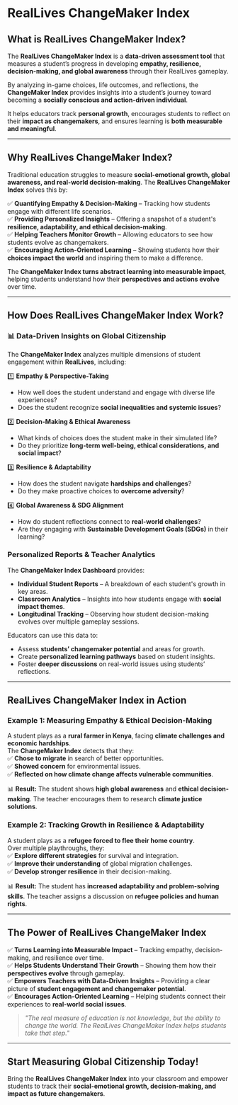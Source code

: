 # RealLives ChangeMaker Index

## What is RealLives ChangeMaker Index?

The **RealLives ChangeMaker Index** is a **data-driven assessment tool** that measures a student’s progress in developing **empathy, resilience, decision-making, and global awareness** through their RealLives gameplay.

By analyzing in-game choices, life outcomes, and reflections, the **ChangeMaker Index** provides insights into a student’s journey toward becoming a **socially conscious and action-driven individual**.

It helps educators track **personal growth**, encourages students to reflect on their **impact as changemakers**, and ensures learning is **both measurable and meaningful**.

***

## Why RealLives ChangeMaker Index?

Traditional education struggles to measure **social-emotional growth, global awareness, and real-world decision-making**. The **RealLives ChangeMaker Index** solves this by:

✅ **Quantifying Empathy & Decision-Making** – Tracking how students engage with different life scenarios.\
✅ **Providing Personalized Insights** – Offering a snapshot of a student's **resilience, adaptability, and ethical decision-making**.\
✅ **Helping Teachers Monitor Growth** – Allowing educators to see how students evolve as changemakers.\
✅ **Encouraging Action-Oriented Learning** – Showing students how their **choices impact the world** and inspiring them to make a difference.

The **ChangeMaker Index turns abstract learning into measurable impact**, helping students understand how their **perspectives and actions evolve** over time.

***

## How Does RealLives ChangeMaker Index Work?

### 📊 **Data-Driven Insights on Global Citizenship**

The **ChangeMaker Index** analyzes multiple dimensions of student engagement within **RealLives**, including:

1️⃣ **Empathy & Perspective-Taking**

* How well does the student understand and engage with diverse life experiences?
* Does the student recognize **social inequalities and systemic issues**?

2️⃣ **Decision-Making & Ethical Awareness**

* What kinds of choices does the student make in their simulated life?
* Do they prioritize **long-term well-being, ethical considerations, and social impact**?

3️⃣ **Resilience & Adaptability**

* How does the student navigate **hardships and challenges**?
* Do they make proactive choices to **overcome adversity**?

4️⃣ **Global Awareness & SDG Alignment**

* How do student reflections connect to **real-world challenges**?
* Are they engaging with **Sustainable Development Goals (SDGs)** in their learning?

### **Personalized Reports & Teacher Analytics**

The **ChangeMaker Index Dashboard** provides:

* **Individual Student Reports** – A breakdown of each student's growth in key areas.
* **Classroom Analytics** – Insights into how students engage with **social impact themes**.
* **Longitudinal Tracking** – Observing how student decision-making evolves over multiple gameplay sessions.

Educators can use this data to:

* Assess **students’ changemaker potential** and areas for growth.
* Create **personalized learning pathways** based on student insights.
* Foster **deeper discussions** on real-world issues using students’ reflections.

***

## RealLives ChangeMaker Index in Action

### **Example 1: Measuring Empathy & Ethical Decision-Making**

A student plays as a **rural farmer in Kenya**, facing **climate challenges and economic hardships**.\
The **ChangeMaker Index** detects that they:\
✅ **Chose to migrate** in search of better opportunities.\
✅ **Showed concern** for environmental issues.\
✅ **Reflected on how climate change affects vulnerable communities**.

📊 **Result:** The student shows **high global awareness** and **ethical decision-making**. The teacher encourages them to research **climate justice solutions**.

### **Example 2: Tracking Growth in Resilience & Adaptability**

A student plays as a **refugee forced to flee their home country**.\
Over multiple playthroughs, they:\
✅ **Explore different strategies** for survival and integration.\
✅ **Improve their understanding** of global migration challenges.\
✅ **Develop stronger resilience** in their decision-making.

📊 **Result:** The student has **increased adaptability and problem-solving skills**. The teacher assigns a discussion on **refugee policies and human rights**.

***

## The Power of RealLives ChangeMaker Index

✅ **Turns Learning into Measurable Impact** – Tracking empathy, decision-making, and resilience over time.\
✅ **Helps Students Understand Their Growth** – Showing them how their **perspectives evolve** through gameplay.\
✅ **Empowers Teachers with Data-Driven Insights** – Providing a clear picture of **student engagement and changemaker potential**.\
✅ **Encourages Action-Oriented Learning** – Helping students connect their experiences to **real-world social issues**.

> _"The real measure of education is not knowledge, but the ability to change the world. The RealLives ChangeMaker Index helps students take that step."_

***

## Start Measuring Global Citizenship Today!

Bring the **RealLives ChangeMaker Index** into your classroom and empower students to track their **social-emotional growth, decision-making, and impact as future changemakers**.
